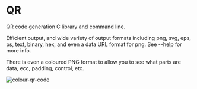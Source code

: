 # QR
QR code generation C library and command line.

Efficient output, and wide variety of output formats including png, svg, eps, ps, text, binary, hex, and even a data URL format for png. See --help for more info.

There is even a coloured PNG format to allow you to see what parts are data, ecc, padding, control, etc.

![colour-qr-code](https://WWW.ME.UK/exampleqr.png)
